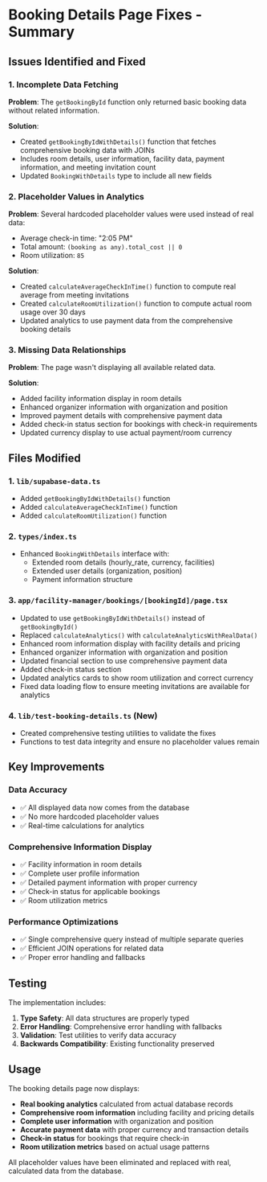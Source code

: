 # Booking Details Page Fixes - Summary

## Issues Identified and Fixed

### 1. **Incomplete Data Fetching**
**Problem**: The `getBookingById` function only returned basic booking data without related information.

**Solution**: 
- Created `getBookingByIdWithDetails()` function that fetches comprehensive booking data with JOINs
- Includes room details, user information, facility data, payment information, and meeting invitation count
- Updated `BookingWithDetails` type to include all new fields

### 2. **Placeholder Values in Analytics**
**Problem**: Several hardcoded placeholder values were used instead of real data:
- Average check-in time: "2:05 PM" 
- Total amount: `(booking as any).total_cost || 0`
- Room utilization: `85`

**Solution**:
- Created `calculateAverageCheckInTime()` function to compute real average from meeting invitations
- Created `calculateRoomUtilization()` function to compute actual room usage over 30 days
- Updated analytics to use payment data from the comprehensive booking details

### 3. **Missing Data Relationships**
**Problem**: The page wasn't displaying all available related data.

**Solution**:
- Added facility information display in room details
- Enhanced organizer information with organization and position
- Improved payment details with comprehensive payment data
- Added check-in status section for bookings with check-in requirements
- Updated currency display to use actual payment/room currency

## Files Modified

### 1. `lib/supabase-data.ts`
- Added `getBookingByIdWithDetails()` function
- Added `calculateAverageCheckInTime()` function  
- Added `calculateRoomUtilization()` function

### 2. `types/index.ts`
- Enhanced `BookingWithDetails` interface with:
  - Extended room details (hourly_rate, currency, facilities)
  - Extended user details (organization, position)
  - Payment information structure

### 3. `app/facility-manager/bookings/[bookingId]/page.tsx`
- Updated to use `getBookingByIdWithDetails()` instead of `getBookingById()`
- Replaced `calculateAnalytics()` with `calculateAnalyticsWithRealData()`
- Enhanced room information display with facility details and pricing
- Enhanced organizer information with organization and position
- Updated financial section to use comprehensive payment data
- Added check-in status section
- Updated analytics cards to show room utilization and correct currency
- Fixed data loading flow to ensure meeting invitations are available for analytics

### 4. `lib/test-booking-details.ts` (New)
- Created comprehensive testing utilities to validate the fixes
- Functions to test data integrity and ensure no placeholder values remain

## Key Improvements

### Data Accuracy
- ✅ All displayed data now comes from the database
- ✅ No more hardcoded placeholder values
- ✅ Real-time calculations for analytics

### Comprehensive Information Display
- ✅ Facility information in room details
- ✅ Complete user profile information
- ✅ Detailed payment information with proper currency
- ✅ Check-in status for applicable bookings
- ✅ Room utilization metrics

### Performance Optimizations
- ✅ Single comprehensive query instead of multiple separate queries
- ✅ Efficient JOIN operations for related data
- ✅ Proper error handling and fallbacks

## Testing

The implementation includes:
1. **Type Safety**: All data structures are properly typed
2. **Error Handling**: Comprehensive error handling with fallbacks
3. **Validation**: Test utilities to verify data accuracy
4. **Backwards Compatibility**: Existing functionality preserved

## Usage

The booking details page now displays:
- **Real booking analytics** calculated from actual database records
- **Comprehensive room information** including facility and pricing details
- **Complete user information** with organization and position
- **Accurate payment data** with proper currency and transaction details
- **Check-in status** for bookings that require check-in
- **Room utilization metrics** based on actual usage patterns

All placeholder values have been eliminated and replaced with real, calculated data from the database.
